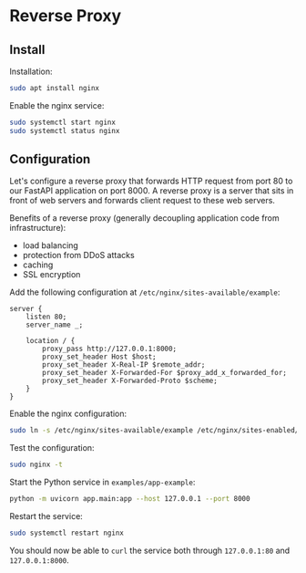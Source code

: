 # Reverse Proxy

## Install

Installation:

```sh
sudo apt install nginx
```

Enable the nginx service:

```sh
sudo systemctl start nginx
sudo systemctl status nginx
```

## Configuration

Let's configure a reverse proxy that forwards HTTP request from port 80 to our FastAPI application on port 8000.
A reverse proxy is a server that sits in front of web servers and forwards client request to these web servers.

Benefits of a reverse proxy (generally decoupling application code from infrastructure):

- load balancing
- protection from DDoS attacks
- caching
- SSL encryption

Add the following configuration at `/etc/nginx/sites-available/example`:

```
server {
    listen 80;
    server_name _;

    location / {
        proxy_pass http://127.0.0.1:8000;
        proxy_set_header Host $host;
        proxy_set_header X-Real-IP $remote_addr;
        proxy_set_header X-Forwarded-For $proxy_add_x_forwarded_for;
        proxy_set_header X-Forwarded-Proto $scheme;
    }
}
```

Enable the nginx configuration:

```sh
sudo ln -s /etc/nginx/sites-available/example /etc/nginx/sites-enabled/example
```

Test the configuration:

```sh
sudo nginx -t
```

Start the Python service in `examples/app-example`:

```sh
python -m uvicorn app.main:app --host 127.0.0.1 --port 8000
```

Restart the service:

```sh
sudo systemctl restart nginx
```

You should now be able to `curl` the service both through `127.0.0.1:80` and `127.0.0.1:8000`.
